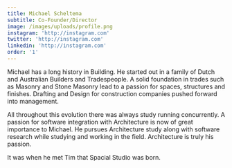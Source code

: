 ```yaml
---
title: Michael Scheltema
subtitle: Co-Founder/Director
image: /images/uploads/profile.png
instagram: 'http://instagram.com'
twitter: 'http://instagram.com'
linkedin: 'http://instagram.com'
order: '1'
---
```

Michael has a long history in Building. He started out in a family of Dutch and Australian Builders and Tradespeople. A solid foundation in trades such as Masonry and Stone Masonry lead to a passion for spaces, structures and finishes. Drafting and Design for construction companies pushed forward into management.

All throughout this evolution there was always study running concurrently. A passion for software integration with Architecture is now of great importance to Michael. He pursues Architecture study along with software research while studying and working in the field. Architecture is truly his passion.

It was when he met Tim that Spacial Studio was born.
